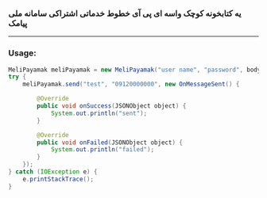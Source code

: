 ### یه کتابخونه کوچک واسه ای پی آی خطوط خدماتی اشتراکی سامانه ملی پیامک

------------


### Usage:
```java
MeliPayamak meliPayamak = new MeliPayamak("user name", "password", bodyId);
try {
	meliPayamak.send("test", "09120000000", new OnMessageSent() {

		@Override
		public void onSuccess(JSONObject object) {
			System.out.println("sent");
		}

		@Override
		public void onFailed(JSONObject object) {
			System.out.println("failed");
		}
	});
} catch (IOException e) {
	e.printStackTrace();
}
```
